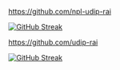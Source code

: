 https://github.com/npl-udip-rai

[![GitHub Streak](https://streak-stats.demolab.com?user=npl-udip-rai&theme=whatsapp)](https://git.io/streak-stats)

https://github.com/udip-rai

[![GitHub Streak](https://streak-stats.demolab.com?user=udip-rai&theme=whatsapp-dark)](https://git.io/streak-stats)
